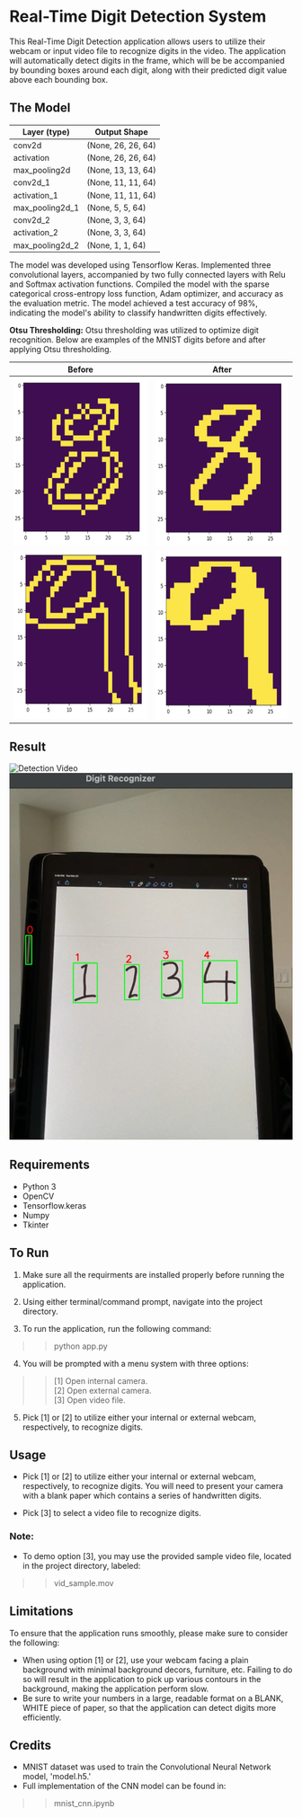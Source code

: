 # Real-Time Digit Detection System
This Real-Time Digit Detection application allows users to utilize their webcam or input video file to recognize digits in the video. The application will automatically detect digits in the frame, which will be be accompanied by bounding boxes around each digit, along with their predicted digit value above each bounding box. 

## The Model
| Layer (type)       | Output Shape        |
| ------------------ | ------------------- |
| conv2d             | (None, 26, 26, 64) |
| activation         | (None, 26, 26, 64) |
| max_pooling2d      | (None, 13, 13, 64) |
| conv2d_1           | (None, 11, 11, 64) |
| activation_1       | (None, 11, 11, 64) |
| max_pooling2d_1    | (None, 5, 5, 64)   |
| conv2d_2           | (None, 3, 3, 64)   |
| activation_2       | (None, 3, 3, 64)   |
| max_pooling2d_2    | (None, 1, 1, 64)   |

The model was developed using Tensorflow Keras. Implemented three convolutional layers, accompanied by two fully connected layers with Relu and Softmax activation functions. Compiled the model with the sparse categorical cross-entropy loss function, Adam optimizer, and accuracy as the evaluation metric. The model achieved a test accuracy of 98%, indicating the model's ability to classify handwritten digits effectively.

**Otsu Thresholding:**
Otsu thresholding was utilized to optimize digit recognition. Below are examples of the MNIST digits before and after applying Otsu thresholding.

|       Before        |         After        |
| ------------------ | ------------------- |
| <img src="img/eight_before.png" alt="" width="300" height="300" /> | <img src="img/eight_after.png" alt="" width="300" height="300" /> |
| <img src="img/nine_before.png" alt="" width="300" height="300" /> | <img src="img/nine_after.png" alt="" width="300" height="300" /> |

## Result
![Detection Video](img/detection.gif)
![Detection Image](img/detection_img.png)




## Requirements
- Python 3
- OpenCV
- Tensorflow.keras 
- Numpy
- Tkinter

## To Run
1) Make sure all the requirments are installed properly before running the application.

2) Using either terminal/command prompt, navigate into the project directory.

3) To run the application, run the following command:
>> python app.py

4) You will be prompted with a menu system with three options: 
>> [1] Open internal camera. <br> [2] Open external camera. <br> [3] Open video file.

5) Pick [1] or [2] to utilize either your internal or external webcam, respectively, to recognize digits. 



## Usage

- Pick [1] or [2] to utilize either your internal or external webcam, respectively, to recognize digits. You will need to present your camera with a blank paper which contains a series of handwritten digits.

- Pick [3] to select a video file to recognize digits.
### Note:
- To demo option [3], you may use the provided sample video file, located in the project directory, labeled:
>> vid_sample.mov

## Limitations
To ensure that the application runs smoothly, please make sure to consider the following:
- When using option [1] or [2], use your webcam facing a plain background with minimal background decors, furniture, etc. Failing to do so will result in the application to pick up various contours in the background, making the application perform slow. 
- Be sure to write your numbers in a large, readable format on a BLANK, WHITE piece of paper, so that the application can detect digits more efficiently.

## Credits
- MNIST dataset was used to train the Convolutional Neural Network model, 'model.h5.'
- Full implementation of the CNN model can be found in:
>> mnist_cnn.ipynb
